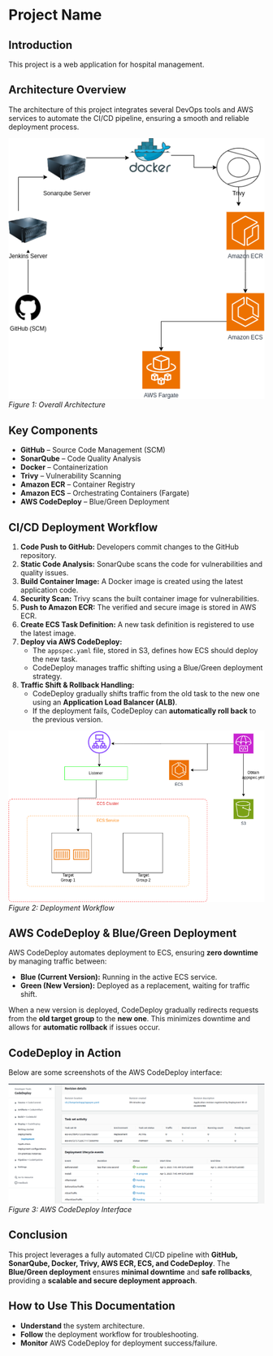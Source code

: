 # Project Name

## Introduction
This project is a web application for hospital management.

## Architecture Overview
The architecture of this project integrates several DevOps tools and AWS services to automate the CI/CD pipeline, ensuring a smooth and reliable deployment process.

![Architecture Diagram](images/Jenkins_to_ecr.drawio.png)  
*Figure 1: Overall Architecture*

## Key Components
- **GitHub** – Source Code Management (SCM)
- **SonarQube** – Code Quality Analysis
- **Docker** – Containerization
- **Trivy** – Vulnerability Scanning
- **Amazon ECR** – Container Registry
- **Amazon ECS** – Orchestrating Containers (Fargate)
- **AWS CodeDeploy** – Blue/Green Deployment

## CI/CD Deployment Workflow
1. **Code Push to GitHub:** Developers commit changes to the GitHub repository.
2. **Static Code Analysis:** SonarQube scans the code for vulnerabilities and quality issues.
3. **Build Container Image:** A Docker image is created using the latest application code.
4. **Security Scan:** Trivy scans the built container image for vulnerabilities.
5. **Push to Amazon ECR:** The verified and secure image is stored in AWS ECR.
6. **Create ECS Task Definition:** A new task definition is registered to use the latest image.
7. **Deploy via AWS CodeDeploy:**
   - The `appspec.yaml` file, stored in S3, defines how ECS should deploy the new task.
   - CodeDeploy manages traffic shifting using a Blue/Green deployment strategy.
8. **Traffic Shift & Rollback Handling:**
   - CodeDeploy gradually shifts traffic from the old task to the new one using an **Application Load Balancer (ALB)**.
   - If the deployment fails, CodeDeploy can **automatically roll back** to the previous version.

![Deployment Workflow](images/CodeDeploy.drawio.png)  
*Figure 2: Deployment Workflow*

## AWS CodeDeploy & Blue/Green Deployment
AWS CodeDeploy automates deployment to ECS, ensuring **zero downtime** by managing traffic between:
- **Blue (Current Version):** Running in the active ECS service.
- **Green (New Version):** Deployed as a replacement, waiting for traffic shift.

When a new version is deployed, CodeDeploy gradually redirects requests from the **old target group** to the **new one**. This minimizes downtime and allows for **automatic rollback** if issues occur.

## CodeDeploy in Action
Below are some screenshots of the AWS CodeDeploy interface:

![CodeDeploy Interface](images/DeploymentLifeCycle.png)  
*Figure 3: AWS CodeDeploy Interface*

## Conclusion
This project leverages a fully automated CI/CD pipeline with **GitHub, SonarQube, Docker, Trivy, AWS ECR, ECS, and CodeDeploy**. The **Blue/Green deployment** ensures **minimal downtime** and **safe rollbacks**, providing a **scalable and secure deployment approach**.

## How to Use This Documentation
- **Understand** the system architecture.
- **Follow** the deployment workflow for troubleshooting.
- **Monitor** AWS CodeDeploy for deployment success/failure.
